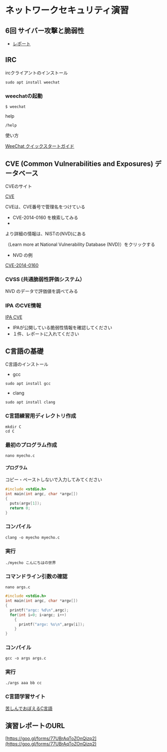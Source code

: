 # ネットワークセキュリティ演習
## 6回 サイバー攻撃と脆弱性

* [レポート](https://forms.gle/fW76GP4YJJgzFybh8)

## IRC

ircクライアントのインストール

```
sudo apt install weechat
```

### weechatの起動

```
$ weechat
```

help

```
/help
```

使い方

[WeeChat クイックスタートガイド](https://weechat.org/files/doc/stable/weechat_quickstart.ja.html)


## CVE (Common Vulnerabilities and Exposures) データベース

CVEのサイト

[CVE](http://cve.mitre.org)

CVEは、CVE番号で管理名をつけている

* CVE-2014-0160 を検索してみる
*

より詳細の情報は、NISTの(NVD)にある

（Learn more at National Vulnerability Database (NVD)）をクリックする

* NVD の例

[CVE-2014-0160](https://nvd.nist.gov/vuln/detail/CVE-2014-0160)

### CVSS (共通脆弱性評価システム）

NVD のデータで評価値を調べてみる

### IPA のCVE情報

[IPA CVE](https://www.ipa.go.jp/security/announce/alert.html)

* IPAが公開している脆弱性情報を確認してください
* １件、レポートに入れてください


## C言語の基礎

C言語のインストール

* gcc

```
sudo apt install gcc
```

* clang

```
sudo apt install clang
```

### C言語練習用ディレクトリ作成

```
mkdir C
cd C

```

### 最初のプログラム作成

```
nano myecho.c
```

#### プログラム

コピー・ペーストしないで入力してみてください

```c
#include <stdio.h>
int main(int argc, char *argv[])
{
  puts(argv[1]);
  return 0;
}


```

### コンパイル

```
clang -o myecho myecho.c
```

### 実行

```
./myecho こんにちはの世界
```

### コマンドライン引数の確認

```
nano args.c
```

```c
#include <stdio.h>
int main(int argc, char *argv[])
{
  printf("argc: %d\n",argc);
  for(int i=0; i<argc; i++)
    {
      printf("argv: %s\n",argv[i]);
    }
}

```

### コンパイル

```
gcc -o args args.c
```

### 実行

```
./args aaa bb cc
```

### C言語学習サイト

[苦しんでおぼえるC言語](http://9cguide.appspot.com/)


## 演習レポートのURL


[https://goo.gl/forms/77UBrAqToZOnQizp2](https://goo.gl/forms/77UBrAqToZOnQizp2)

